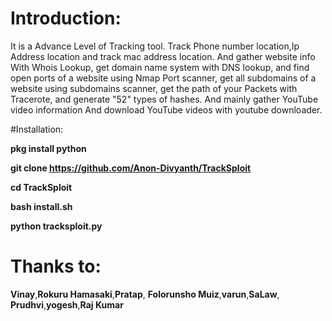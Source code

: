 # Introduction:
It is a Advance Level of Tracking tool. Track
Phone number location,Ip Address location and 
track mac address location. And gather website info
With Whois Lookup, get domain name system with 
DNS lookup, and find open ports of a website using 
Nmap Port scanner, get all subdomains of a website
using subdomains scanner, get the path of your
Packets with Tracerote, and generate "52" types
of hashes. And mainly gather YouTube video information
And download YouTube videos with youtube downloader.

#Installation:

**pkg install python**

**git clone https://github.com/Anon-Divyanth/TrackSploit**

**cd TrackSploit**

**bash install.sh**

**python tracksploit.py**

# Thanks to:
**Vinay**,**Rokuru Hamasaki**,**Pratap**,
**Folorunsho Muiz**,**varun**,**SaLaw**,
**Prudhvi**,**yogesh**,**Raj Kumar**
